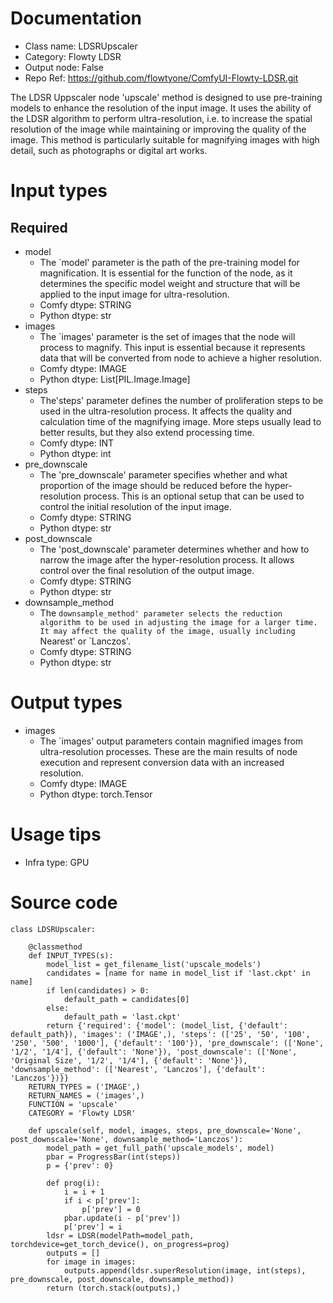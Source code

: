 # Documentation
- Class name: LDSRUpscaler
- Category: Flowty LDSR
- Output node: False
- Repo Ref: https://github.com/flowtyone/ComfyUI-Flowty-LDSR.git

The LDSR Uppscaler node 'upscale' method is designed to use pre-training models to enhance the resolution of the input image. It uses the ability of the LDSR algorithm to perform ultra-resolution, i.e. to increase the spatial resolution of the image while maintaining or improving the quality of the image. This method is particularly suitable for magnifying images with high detail, such as photographs or digital art works.

# Input types
## Required
- model
    - The `model' parameter is the path of the pre-training model for magnification. It is essential for the function of the node, as it determines the specific model weight and structure that will be applied to the input image for ultra-resolution.
    - Comfy dtype: STRING
    - Python dtype: str
- images
    - The `images' parameter is the set of images that the node will process to magnify. This input is essential because it represents data that will be converted from node to achieve a higher resolution.
    - Comfy dtype: IMAGE
    - Python dtype: List[PIL.Image.Image]
- steps
    - The'steps' parameter defines the number of proliferation steps to be used in the ultra-resolution process. It affects the quality and calculation time of the magnifying image. More steps usually lead to better results, but they also extend processing time.
    - Comfy dtype: INT
    - Python dtype: int
- pre_downscale
    - The 'pre_downscale' parameter specifies whether and what proportion of the image should be reduced before the hyper-resolution process. This is an optional setup that can be used to control the initial resolution of the input image.
    - Comfy dtype: STRING
    - Python dtype: str
- post_downscale
    - The 'post_downscale' parameter determines whether and how to narrow the image after the hyper-resolution process. It allows control over the final resolution of the output image.
    - Comfy dtype: STRING
    - Python dtype: str
- downsample_method
    - The `downsample_method' parameter selects the reduction algorithm to be used in adjusting the image for a larger time. It may affect the quality of the image, usually including `Nearest' or `Lanczos'.
    - Comfy dtype: STRING
    - Python dtype: str

# Output types
- images
    - The `images' output parameters contain magnified images from ultra-resolution processes. These are the main results of node execution and represent conversion data with an increased resolution.
    - Comfy dtype: IMAGE
    - Python dtype: torch.Tensor

# Usage tips
- Infra type: GPU

# Source code
```
class LDSRUpscaler:

    @classmethod
    def INPUT_TYPES(s):
        model_list = get_filename_list('upscale_models')
        candidates = [name for name in model_list if 'last.ckpt' in name]
        if len(candidates) > 0:
            default_path = candidates[0]
        else:
            default_path = 'last.ckpt'
        return {'required': {'model': (model_list, {'default': default_path}), 'images': ('IMAGE',), 'steps': (['25', '50', '100', '250', '500', '1000'], {'default': '100'}), 'pre_downscale': (['None', '1/2', '1/4'], {'default': 'None'}), 'post_downscale': (['None', 'Original Size', '1/2', '1/4'], {'default': 'None'}), 'downsample_method': (['Nearest', 'Lanczos'], {'default': 'Lanczos'})}}
    RETURN_TYPES = ('IMAGE',)
    RETURN_NAMES = ('images',)
    FUNCTION = 'upscale'
    CATEGORY = 'Flowty LDSR'

    def upscale(self, model, images, steps, pre_downscale='None', post_downscale='None', downsample_method='Lanczos'):
        model_path = get_full_path('upscale_models', model)
        pbar = ProgressBar(int(steps))
        p = {'prev': 0}

        def prog(i):
            i = i + 1
            if i < p['prev']:
                p['prev'] = 0
            pbar.update(i - p['prev'])
            p['prev'] = i
        ldsr = LDSR(modelPath=model_path, torchdevice=get_torch_device(), on_progress=prog)
        outputs = []
        for image in images:
            outputs.append(ldsr.superResolution(image, int(steps), pre_downscale, post_downscale, downsample_method))
        return (torch.stack(outputs),)
```